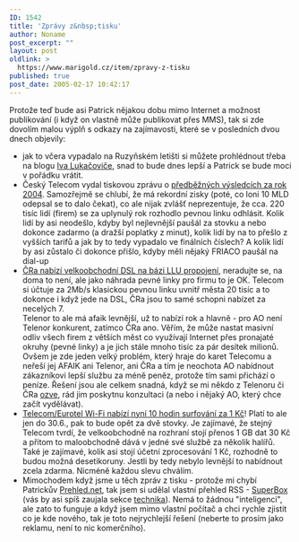 ```yaml
---
ID: 1542
title: 'Zprávy z&nbsp;tisku'
author: Noname
post_excerpt: ""
layout: post
oldlink: >
  https://www.marigold.cz/item/zpravy-z-tisku
published: true
post_date: 2005-02-17 10:42:17
---
```

<p>Protože teď bude asi Patrick nějakou dobu mimo Internet a možnost
publikování (i když on vlastně může publikovat přes MMS), tak si zde
dovolím malou výplň s odkazy na zajímavosti, které se v posledních dvou
dnech objevily:</p>

<ul>
<li>jak to včera vypadalo na Ruzyňském letišti si můžete prohlédnout třeba na blogu <a href="http://blog.lide.cz/ilblog/2005/02/17/39" >Iva Lukačoviče</a>, snad to bude dnes lepší a Patrick se bude moci v pořádku vrátit.<br />
  </li>
<li>Český Telecom vydal tiskovou zprávu o <a href="http://www.isdn.cz/clanek.php?cid=6437">předběžných výsledcích za rok 2004</a>.
Samozřejmě se chlubí, že má rekordní zisky (poté, co loni 10 MLD
odepsal se to dalo čekat), co ale nijak zvlášť neprezentuje, že cca.
220 tisíc lidí (firem) se za uplynulý rok rozhodlo pevnou linku
odhlásit. Kolik lidí by asi neodešlo, kdyby byl nejlevnější paušál za
stovku a nebo dokonce zadarmo (a dražší poplatky z minut), kolik lidí
by na to přešlo z vyšších tarifů a jak by to tedy vypadalo ve finálních
číslech? A kolik lidí by asi zůstalo či dokonce přišlo, kdyby měli
nějaký FRIACO paušál na dial-up</li>
<li><a href="http://www.lupa.cz/clanek.php3?show=3966">ČRa nabízí velkoobchodní DSL na bázi LLU propojení</a>,
neradujte se, na doma to není, ale jako náhrada pevné linky pro firmu
to je OK. Telecom si účtuje za 2Mb/s klasickou pevnou linku uvnitř
města 20 tisíc a to dokonce i když jede na DSL, ČRa jsou to samé schopni nabízet za necelých 7. <br />
Telenor to ale má afaik levnější, už to nabízí rok a hlavně - pro AO
není Telenor konkurent, zatímco ČRa ano. Věřím, že může nastat masivní
odliv všech firem z větších měst co využívají Internet přes pronajaté
okruhy (pevné linky) a je jich stále mnoho tisíc za pár desítek milionů. Ovšem je zde jeden velký problém, který hraje do
karet Telecomu a neřeší jej AFAIK ani Telenor, ani ČRa a tím je
neochota AO nabídnout zákazníkovi lepší službu za méně peněz, protože
tím sami přichází o peníze. Řešení jsou ale celkem snadná, když se mi
někdo z Telenoru či ČRa <a href="http://www.telcon.cz/">ozve</a>, rád jim poskytnu konzultaci (a nebo i nějaký AO, který chce začít vydělávat).
  </li>
<li><a href="http://www.mobilmania.cz/Bleskovky/AR.asp?ARI=109356">Telecom/Eurotel Wi-Fi nabízí nyní 10 hodin surfování za 1 Kč</a>!
Platí to ale jen do 30.6., pak to bude opět za dvě stovky. Je zajímavé,
že stejný Telecom tvrdí, že velkoobchodně na rozhraní stojí přenos 1 GB
dat 30 Kč a přitom to maloobchodně dává v jedné své službě za několik
halířů. Také je zajímavé, kolik asi stojí účetní zprocesování 1 Kč,
rozhodně to budou možná desetikoruny. Jestli by tedy nebylo levnější to
nabídnout zcela zdarma. Nicméně každou slevu chválím.</li>
<li>Mimochodem když jsme u těch zpráv z tisku - protože mi chybí Patrickův <a href="http://www.prehled.net/">Prehled.net</a>, tak jsem si udělal vlastní přehled RSS - <a href="http://www.superbox.cz">SuperBox </a>(vás by asi spíš zaujala sekce <a href="http://www.superbox.cz/technika/">technika</a>).
Nemá to žádnou "inteligenci", ale zato to funguje a když jsem mimo
vlastní počítač a chci rychle zjistit co je kde nového, tak je toto
nejrychlejší řešení (neberte to prosím jako reklamu, není to nic
komerčního).<br />
  </li>
</ul>